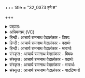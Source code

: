 +++
title = "32_0373 इमे त"

+++
<details><summary>पदपाठः</summary>

इ꣣मे꣢। ते꣣। इन्द्र। ते꣢। व꣣य꣢म्। पु꣣रुष्टुत। पुरु। स्तुत। ये꣢। त्वा꣣। आर꣡भ्य꣢। आ꣣। र꣡भ्य꣢꣯। च꣡रा꣢꣯मसि। प्र꣣भूवसो। प्रभु। वसो। न꣢। हि। त्वत्। अ꣣न्यः। अ꣣न्। यः꣢। गि꣣र्वणः। गिः। वनः। गि꣡रः꣢꣯। स꣡घ꣢꣯त्। क्षो꣣णीः꣢। इ꣣व। प्र꣡ति꣢꣯। तत्। ह꣣र्यः। नः। व꣡चः꣢꣯। ३७३।
</details>

<details><summary>अधिमन्त्रम् (VC)</summary>

- इन्द्रः
- सव्य आङ्गिरसः
- जगती
- निषादः
- ऐन्द्रं काण्डम्
</details>

<details><summary>हिन्दी : आचार्य रामनाथ वेदालंकार - विषयः</summary>

अगले मन्त्र में जगदीश्वर के प्रति उद्गार प्रकट किये गये हैं।
</details>

<details><summary>हिन्दी : आचार्य रामनाथ वेदालंकार - पदार्थः</summary>

पदार्थान्वयभाषाः -  हे (पुरुष्टुत) बहुत यशोगान किये गये अथवा बहुतों से यशोगान किये गये, (प्रभूवसो) समर्थ और निवासक (इन्द्र) जगदीश्वर ! (इमे) ये (ते) वे लब्धप्रतिष्ठ (वयम्) हम उपासक (ते) तुम्हारे हो गये हैं, (ये) जो (त्वा आरभ्य) तुम्हारा आश्रय लेकर (चरामसि) विचर रहे हैं। हे (गिर्वणः) स्तुतिवाणियों से संभजनीय भगवन् ! (त्वत् अन्यः) तुमसे भिन्न कोई भी (गिरः) हमारी स्तुतिवाणियों का (न हि) नहीं (सघत्) पात्र हो सकता है (तत्) इस कारण तुम (नः वचः) हमारे स्तुतिवचन की (प्रति हर्य) कामना करो, (क्षोणीः इव) जैसे कोई राजा भूमियों की कामना करता है ॥४॥ इस मन्त्र में उपमालङ्कार है। ‘गिर्, गिरः’ में छेकानुप्रास है ॥४॥
</details>

<details><summary>हिन्दी : आचार्य रामनाथ वेदालंकार - भावार्थः</summary>

भावार्थभाषाः -  जो परमात्मा के साथ हार्दिक सम्बन्ध स्थापित करते हैं, उन्हीं की स्तुतियों को वह सुनता है ॥४॥
</details>

<details><summary>संस्कृत : आचार्य रामनाथ वेदालंकार - विषयः</summary>

अथ जगदीश्वरं प्रति वचांस्युदीरयति।
</details>

<details><summary>संस्कृत : आचार्य रामनाथ वेदालंकार - पदार्थः</summary>

पदार्थान्वयभाषाः -  हे (पुरुष्टुत) बहुकीर्तित बहुभिः कीर्तित वा, (प्रभूवसो) समर्थ निवासप्रद च। प्रभवतीति प्रभुः, वासयतीति वसुः। प्रभुश्चासौ वसुश्च इति प्रभूवसुः, पूर्वपदस्य दीर्घश्छान्दसः। (इन्द्र) जगदीश्वर ! (इमे) एते संमुखस्थाः (ते) लब्धख्यातयः (वयम्) त्वदुपासकाः (ते) तव, स्मः इति शेषः, (ये त्वा आरभ्य) त्वामाश्रित्य (चरामसि) विचरामः। अत्र यद्वृत्तयोगान्निघाताभावः। हे (गिर्वणः) गीर्भिः स्तुतिवाग्भिः वननीय संभजनीय भगवन् ! (त्वत् अन्यः) त्वद्भिन्नः कोऽपि (गिरः) अस्मदीयाः स्तुतिवाचः (न हि) नैव (सघत्२) सहेत, तासां पात्रतां व्रजेदित्यर्थः। षह मर्षणे, हकारस्य घकारश्छान्दसः। लेट्प्रयोगः। हियोगात् ‘हि च। अ० ८।१।३४’ इति निघातनिषेधः। (तत्) तस्मात् त्वम् (नः) अस्माकं (वचः) हार्दिकं स्तुतिवचनम् (प्रति हर्य) कामयस्व। हर्य गतिकान्त्योः, भ्वादिः। (क्षोणीः इव) यथा भूमीः कश्चिद् भूपतिः कामयते तद्वत्। क्षोणी इति पृथिवीनाम। निघं० १।१ ॥४॥३ अत्रोपमालङ्कारः, ‘गिर्, गिरः’ इत्यत्र च छेकानुप्रासः ॥४॥
</details>

<details><summary>संस्कृत : आचार्य रामनाथ वेदालंकार - भावार्थः</summary>

भावार्थभाषाः -  ये परमात्मना हार्दिकं सम्बन्धं स्थापयन्ति तेषामेव स्तुतीः स शृणोति ॥४॥
</details>

<details><summary>संस्कृत : आचार्य रामनाथ वेदालंकार - पादटिप्पनी</summary>

टिप्पणी:   १. ऋ० १।५७।४, अथ० २०।१५।४ उभयत्र ‘प्रति नो हर्य तद् वचः’ इति पाठः। अथर्ववेदे ऋषिः गोतमः। २. गिरः सघत् सहते। न्यायः कश्चित् त्वद्वत् स्तुत्यतां प्रतिपत्तुं समर्थ इत्यर्थः—इति वि०। गिरः स्तुतीः सघत् सहेत, तासां योग्यः स्यादित्यर्थः—इति भ०। गिरः स्तुतीः न हि सघत् न हि प्राप्नोति—इति सा०। ३. ऋग्भाष्ये दयानन्दर्षिणापि मन्त्रोऽयं परमेश्वरविषय एव व्याख्यातः।
</details>
